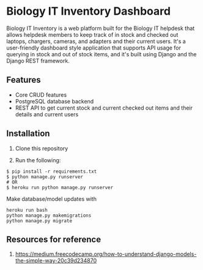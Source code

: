 # Biology IT Inventory Dashboard

Biology IT Inventory is a web platform built for the Biology IT helpdesk that allows helpdesk members to keep track of in stock and checked out laptops, chargers, cameras, and adapters and their current users. It's a user-friendly dashboard style application that supports API usage for querying in stock and out of stock items, and it's built using Django and the Django REST framework. 

## Features

- Core CRUD features 
- PostgreSQL database backend 
- REST API to get current stock and current checked out items and their details and current users 

## Installation 
1. Clone this repository

2. Run the following:

````
$ pip install -r requirements.txt
$ python manage.py runserver 
# OR 
$ heroku run python manage.py runserver
````

Make database/model updates with 
````
heroku run bash
python manage.py makemigrations
python manage.py migrate 
````

## Resources for reference 
1. https://medium.freecodecamp.org/how-to-understand-django-models-the-simple-way-20c39d234870

